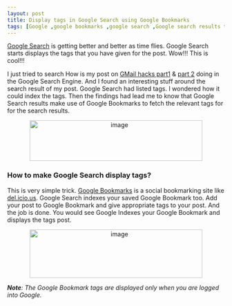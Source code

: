 ```yaml
---
layout: post
title: Display tags in Google Search using Google Bookmarks
tags: [Google ,google bookmarks ,google search ,Google search results tag ,Search Engine Optimization ,seo] 
---
```

<a href="http://www.maheshsubramaniya.com/wp-content/uploads/2008/03/google-shows-posts-tags-2.GIF" title="Google shows posts tags 2"></a><a href="http://www.maheshsubramaniya.com/googles-trick-to-search-torrents/">Google Search</a> is getting better and better as time flies. Google Search starts displays the tags that you have given for the post. Wow!!! This is cool!!!

I just tried to search How is my post on <a href="http://www.maheshsubramaniya.com/demystifying-gmail-search-part-1/">GMail hacks part1</a> &amp; <a href="http://www.maheshsubramaniya.com/hacking-gmail-search-part-2/">part 2</a> doing in the Google Search Engine. And I found an interesting stuff around the search result of my post. Google Search had listed tags. I wondered how it could index the tags. Then the findings had lead me to know that Google Search results make use of Google Bookmarks to fetch the relevant tags for for the search results.
<p align="center"><a href="http://www.maheshsubramaniya.com/wp-content/uploads/2008/03/image43.png"><img border="0" width="400" src="http://www.maheshsubramaniya.com/wp-content/uploads/2008/03/image-thumb30.png" alt="image" height="94" /></a></p>

<h3>How to make Google Search display tags?</h3>
This is very simple trick. <a href="http://www.google.co.in/bookmarks/">Google Bookmarks</a> is a social bookmarking site like <a href="http://del.icio.us/maheshexp" title="del.icio.us - maheshexp">del.icio.us</a>. Google Search indexes your saved Google Bookmark too. Add your post to Google Bookmark and give appropriate tags to your post. And the job is done. You would see Google Indexes your Google Bookmark and displays the tags post.
<p align="center"><a href="http://www.maheshsubramaniya.com/wp-content/uploads/2008/03/image44.png"><img border="0" width="400" src="http://www.maheshsubramaniya.com/wp-content/uploads/2008/03/image-thumb31.png" alt="image" height="112" /></a></p>
<em><strong>Note</strong>: The Google Bookmark tags are displayed only when you are logged into Google.</em>
